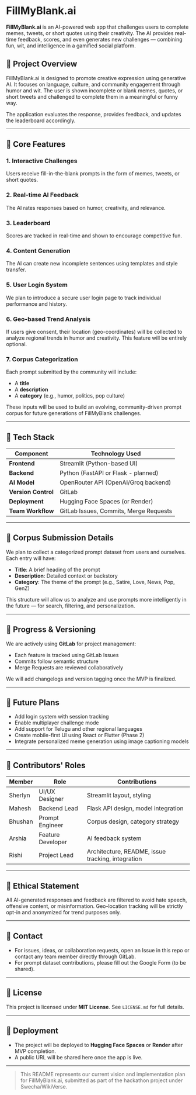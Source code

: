 # FillMyBlank.ai

**FillMyBlank.ai** is an AI-powered web app that challenges users to complete memes, tweets, or short quotes using their creativity. The AI provides real-time feedback, scores, and even generates new challenges — combining fun, wit, and intelligence in a gamified social platform.


## 🔹 Project Overview

FillMyBlank.ai is designed to promote creative expression using generative AI. It focuses on language, culture, and community engagement through humor and wit. The user is shown incomplete or blank memes, quotes, or short tweets and challenged to complete them in a meaningful or funny way.

The application evaluates the response, provides feedback, and updates the leaderboard accordingly.

---

## 🔹 Core Features

### 1. Interactive Challenges  
Users receive fill-in-the-blank prompts in the form of memes, tweets, or short quotes.

### 2. Real-time AI Feedback  
The AI rates responses based on humor, creativity, and relevance.

### 3. Leaderboard  
Scores are tracked in real-time and shown to encourage competitive fun.

### 4. Content Generation  
The AI can create new incomplete sentences using templates and style transfer.

### 5. User Login System 
We plan to introduce a secure user login page to track individual performance and history.

### 6. Geo-based Trend Analysis
If users give consent, their location (geo-coordinates) will be collected to analyze regional trends in humor and creativity. This feature will be entirely optional.

### 7. Corpus Categorization  
Each prompt submitted by the community will include:
- A **title**
- A **description**
- A **category** (e.g., humor, politics, pop culture)

These inputs will be used to build an evolving, community-driven prompt corpus for future generations of FillMyBlank challenges.

---

## 🔹 Tech Stack

| Component        | Technology Used                      |
|------------------|--------------------------------------|
| **Frontend**      | Streamlit (Python-based UI)          |
| **Backend**       | Python (FastAPI or Flask - planned)  |
| **AI Model**      | OpenRouter API (OpenAI/Groq backend) |
| **Version Control** | GitLab                              |
| **Deployment**    | Hugging Face Spaces (or Render)      |
| **Team Workflow** | GitLab Issues, Commits, Merge Requests |

---

## 🔹 Corpus Submission Details

We plan to collect a categorized prompt dataset from users and ourselves. Each entry will have:
- **Title**: A brief heading of the prompt  
- **Description**: Detailed context or backstory  
- **Category**: The theme of the prompt (e.g., Satire, Love, News, Pop, GenZ)

This structure will allow us to analyze and use prompts more intelligently in the future — for search, filtering, and personalization.

---

## 🔹 Progress & Versioning

We are actively using **GitLab** for project management:
- Each feature is tracked using GitLab Issues
- Commits follow semantic structure
- Merge Requests are reviewed collaboratively

We will add changelogs and version tagging once the MVP is finalized.

---

## 🔹 Future Plans

- Add login system with session tracking
- Enable multiplayer challenge mode
- Add support for Telugu and other regional languages
- Create mobile-first UI using React or Flutter (Phase 2)
- Integrate personalized meme generation using image captioning models

---

## 🔹 Contributors' Roles

| Member   | Role             | Contributions |
|----------|------------------|---------------|
| Sherlyn  | UI/UX Designer   | Streamlit layout, styling |
| Mahesh   | Backend Lead     | Flask API design, model integration |
| Bhushan  | Prompt Engineer  | Corpus design, category strategy |
| Arshia   | Feature Developer| AI feedback system |
| Rishi    | Project Lead     | Architecture, README, issue tracking, integration |

---

## 🔹 Ethical Statement

All AI-generated responses and feedback are filtered to avoid hate speech, offensive content, or misinformation. Geo-location tracking will be strictly opt-in and anonymized for trend purposes only.

---

## 🔹 Contact

- For issues, ideas, or collaboration requests, open an Issue in this repo or contact any team member directly through GitLab.
- For prompt dataset contributions, please fill out the Google Form (to be shared).

---

## 🔹 License

This project is licensed under **MIT License**. See `LICENSE.md` for full details.

---

## 🔹 Deployment

- The project will be deployed to **Hugging Face Spaces** or **Render** after MVP completion.
- A public URL will be shared here once the app is live.

---

> This README represents our current vision and implementation plan for FillMyBlank.ai, submitted as part of the hackathon project under Swecha/WikiVerse.